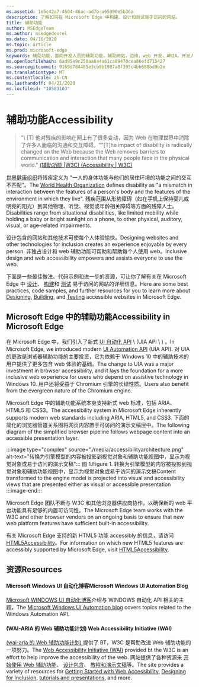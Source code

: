 ```yaml
---
ms.assetid: 1e5c42a7-4604-46ac-ad7b-a65390e5b36a
description: 了解如何在 Microsoft Edge 中构建、设计和测试易于访问的网站。
title: 辅助功能
author: MSEdgeTeam
ms.author: msedgedevrel
ms.date: 04/16/2020
ms.topic: article
ms.prod: microsoft-edge
keywords: 辅助功能，面向开发人员的辅助功能，辅助网站，边缘，web 开发，ARIA，开发人员，UIA，UI 自动化
ms.openlocfilehash: 6ad95e9c250aa6a4a61ca09470cea86efd715427
ms.sourcegitcommit: 9169d784485e3cb0b1987a8f395c4bb688bd9b2e
ms.translationtype: MT
ms.contentlocale: zh-CN
ms.lasthandoff: 04/21/2020
ms.locfileid: "10583103"
---
```

# <span data-ttu-id="4e13a-104">辅助功能</span><span class="sxs-lookup"><span data-stu-id="4e13a-104">Accessibility</span></span>  

> <span data-ttu-id="4e13a-105">"\ [T] 他对残疾的影响在网上有了很多变动，因为 Web 在物理世界中消除了许多人面临的沟通和交互障碍。"</span><span class="sxs-lookup"><span data-stu-id="4e13a-105">"\[T\]he impact of disability is radically changed on the Web because the Web removes barriers to communication and interaction that many people face in the physical world."</span></span> [<span data-ttu-id="4e13a-106"> (辅助功能 |W3C) </span><span class="sxs-lookup"><span data-stu-id="4e13a-106">(Accessibility | W3C)</span></span>][W3CAccessibility]  

<span data-ttu-id="4e13a-107">[世界健康组织][WHODisabilities]将残疾定义为 "一人的身体功能与他们的居住环境的功能之间的交互不匹配"。</span><span class="sxs-lookup"><span data-stu-id="4e13a-107">The [World Health Organization][WHODisabilities] defines disability as "a mismatch in interaction between the features of a person's body and the features of the environment in which they live".</span></span>  <span data-ttu-id="4e13a-108">残疾范围从形势障碍（如在手机上保持婴儿或明亮的阳光）到其他物理、听觉、视觉或年龄相关障碍等方面的残障人士。</span><span class="sxs-lookup"><span data-stu-id="4e13a-108">Disabilities range from situational disabilities, like limited mobility while holding a baby or bright sunlight on a phone, to other physical, auditory, visual, or age-related impairments.</span></span>  

<span data-ttu-id="4e13a-109">设计包含的网站和其他技术可使每个人体验愉快。</span><span class="sxs-lookup"><span data-stu-id="4e13a-109">Designing websites and other technologies for inclusion creates an experience enjoyable by every person.</span></span>  <span data-ttu-id="4e13a-110">非独占设计和 web 辅助功能可帮助和帮助每个人使用 web。</span><span class="sxs-lookup"><span data-stu-id="4e13a-110">Inclusive design and web accessibility empowers and assists everyone to use the web.</span></span>  

<span data-ttu-id="4e13a-111">下面是一些最佳做法、代码示例和进一步的资源，可让你了解有关在 Microsoft Edge 中 [设计][AccessibilityDesign]、 [构建][AccessibilityBuild]和 [测试][AccessibilityTest] 易于访问的网站的详细信息。</span><span class="sxs-lookup"><span data-stu-id="4e13a-111">Here are some best practices, code samples, and further resources for you to learn more about [Designing][AccessibilityDesign], [Building][AccessibilityBuild], and [Testing][AccessibilityTest] accessible websites in Microsoft Edge.</span></span>  

## <span data-ttu-id="4e13a-112">Microsoft Edge 中的辅助功能</span><span class="sxs-lookup"><span data-stu-id="4e13a-112">Accessibility in Microsoft Edge</span></span>  

<span data-ttu-id="4e13a-113">在 Microsoft Edge 中，我们引入了新式 [UI 自动化 API][WindowsWin32AutoEntryui] \ (UIA API \ ) 。</span><span class="sxs-lookup"><span data-stu-id="4e13a-113">In Microsoft Edge, we introduced modern [UI Automation API][WindowsWin32AutoEntryui] \(UIA API\).</span></span>  <span data-ttu-id="4e13a-114">对 UIA 的更改是浏览器辅助功能的主要投资，它为依赖于 Windows 10 中的辅助技术的用户提供了更多包含 web 体验的基础。</span><span class="sxs-lookup"><span data-stu-id="4e13a-114">The change to UIA was a major investment in browser accessibility, and it lays the foundation for a more inclusive web experience for users who depend on assistive technology in Windows 10.</span></span>  <span data-ttu-id="4e13a-115">用户还将受益于 Chromium 引擎的长绿性质。</span><span class="sxs-lookup"><span data-stu-id="4e13a-115">Users also benefit from the evergreen nature of the Chromium engine.</span></span>  

<span data-ttu-id="4e13a-116">Microsoft Edge 中的辅助功能系统本身支持新式 web 标准，包括 ARIA、HTML5 和 CSS3。</span><span class="sxs-lookup"><span data-stu-id="4e13a-116">The accessibility system in Microsoft Edge inherently supports modern web standards including ARIA, HTML5, and CSS3.</span></span>  <span data-ttu-id="4e13a-117">下面的简化的浏览器管道关系图将网页内容置于可访问的演示文稿层中。</span><span class="sxs-lookup"><span data-stu-id="4e13a-117">The following diagram of the simplified browser pipeline follows webpage content into an accessible presentation layer.</span></span>  

:::image type="complex" source="./media/accessibilityarchitecture.png" alt-text="转换为引擎模型的内容被投影到视觉对象和辅助功能视图中，显示为视觉对象或易于访问的演示文稿":::
   <span data-ttu-id="4e13a-119">图 1.</span><span class="sxs-lookup"><span data-stu-id="4e13a-119">Figure 1.</span></span>  <span data-ttu-id="4e13a-120">转换为引擎模型的内容被投影到视觉对象和辅助功能视图中，显示为视觉对象或易于访问的演示文稿</span><span class="sxs-lookup"><span data-stu-id="4e13a-120">Content transformed to the engine model is projected into visual and accessibility views that are presented either as visual or accessible presentation</span></span>
:::image-end:::

<!--![Figure 1.  Content transformed to the engine model is projected into visual and accessibility views that are presented either as visual or accessible presentation][ImageAccessibilityArchitecture]  -->  

<span data-ttu-id="4e13a-121">Microsoft Edge 团队不断与 W3C 和其他浏览器供应商协作，以确保新的 web 平台功能具有足够的内置可访问性。</span><span class="sxs-lookup"><span data-stu-id="4e13a-121">The Microsoft Edge team works with the W3C and other browser vendors on an ongoing basis to ensure that new web platform features have sufficient built-in accessibility.</span></span>  

<span data-ttu-id="4e13a-122">有关 Microsoft Edge 支持的新 HTML5 功能 accessibly 的信息，请访问 [HTML5Accessibility][HTML5Accessibility]。</span><span class="sxs-lookup"><span data-stu-id="4e13a-122">For information on which new HTML5 features are accessibly supported by Microsoft Edge, visit [HTML5Accessibility][HTML5Accessibility].</span></span>  

## <span data-ttu-id="4e13a-123">资源</span><span class="sxs-lookup"><span data-stu-id="4e13a-123">Resources</span></span>  

#### <span data-ttu-id="4e13a-124">Microsoft Windows UI 自动化博客</span><span class="sxs-lookup"><span data-stu-id="4e13a-124">Microsoft Windows UI Automation Blog</span></span>  

<span data-ttu-id="4e13a-125">[Microsoft WINDOWS UI 自动化博客][ArchiveBlogsWinuiautomation]介绍与 WINDOWS 自动化 API 相关的主题。</span><span class="sxs-lookup"><span data-stu-id="4e13a-125">The [Microsoft Windows UI Automation blog][ArchiveBlogsWinuiautomation] covers topics related to the Windows Automation API.</span></span>  

#### <span data-ttu-id="4e13a-126"> (WAI-ARIA 的 Web 辅助功能计划) </span><span class="sxs-lookup"><span data-stu-id="4e13a-126">Web Accessibility Initiative (WAI)</span></span>  

<span data-ttu-id="4e13a-127">[ (wai-aria 的 Web 辅助功能计划) ][W3CWaiHome]提供了 BT，W3C 是帮助改进 Web 辅助功能的一项努力。</span><span class="sxs-lookup"><span data-stu-id="4e13a-127">The [Web Accessibility Initiative (WAI)][W3CWaiHome] provided bt the W3C is an effort to help improve the accessibility of the web.</span></span>  <span data-ttu-id="4e13a-128">网站提供了各种资源来 [开始使用 Web 辅助功能][W3CWaiGettingstartedOverview]、 [设计包含][W3CWaiFundamentals]、 [教程和演示文稿][W3CWaiTeachAdvocate]等。</span><span class="sxs-lookup"><span data-stu-id="4e13a-128">The site provides a variety of resources for [Getting Started with Web Accessibility][W3CWaiGettingstartedOverview], [Designing for Inclusion][W3CWaiFundamentals], [tutorials and presentations][W3CWaiTeachAdvocate], and more.</span></span>  


<!-- image links -->  

<!--[ImageAccessibilityArchitecture]: ./media/accessibilityarchitecture.png "Figure 1: Content transformed to the engine model is projected into visual and accessibility views that are presented either as visual or accessible presentation"  -->  

<!-- links -->  

[AccessibilityBuild]: ./accessibility/build.md "构建易于访问的网站"  
[AccessibilityDesign]: ./accessibility/design.md "设计易于访问的网站"  
[AccessibilityTest]: ./accessibility/test.md "辅助功能测试"  

[WindowsWin32AutoEntryui]: /windows/win32/winauto/entry-uiauto-win32 "UI 自动化"  

[ArchiveBlogsWinuiautomation]: /archive/blogs/winuiautomation/ "Microsoft Windows UI 自动化博客"  

[HTML5Accessibility]: https://html5accessibility.com "HTML5 辅助功能"  

[W3CAccessibility]: https://w3.org/standards/webdesign/accessibility "辅助功能 |W3C"  
[W3CWaiFundamentals]: https://w3.org/wai/fundamentals/accessibility-intro "Web 辅助功能简介 |Web 辅助功能计划 (WAI-ARIA) |W3C"  
[W3CWaiGettingstartedOverview]: https://w3.org/wai/gettingstarted/Overview "入门：使网站易于访问 |Web 辅助功能计划 (WAI-ARIA) |W3C"  
[W3CWaiHome]: https://w3.org/wai "Web 辅助功能计划 (WAI-ARIA) |W3C"  
[W3CWaiTeachAdvocate]: https://w3.org/wai/teach-advocate "教授和提倡概述 |Web 辅助功能计划 (WAI-ARIA) |W3C"  

[WHODisabilities]: https://who.int/topics/disabilities "残疾 |填写"  

